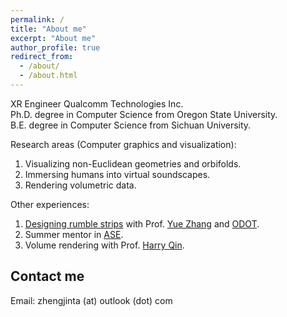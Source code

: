 ```yaml
---
permalink: /
title: "About me"
excerpt: "About me"
author_profile: true
redirect_from: 
  - /about/
  - /about.html
---
```

XR Engineer Qualcomm Technologies Inc.     
Ph.D. degree in Computer Science from Oregon State University.   
B.E.  degree in Computer Science from Sichuan University.  

Research areas (Computer graphics and visualization):   
1) Visualizing non-Euclidean geometries and orbifolds.  
2) Immersing humans into virtual soundscapes.  
3) Rendering volumetric data.

Other experiences:   
1) [Designing rumble strips](https://trid.trb.org/view/2004798) with Prof. [Yue Zhang](https://web.engr.oregonstate.edu/~zhangyue/index.html) and [ODOT](https://www.oregon.gov/odot/pages/index.aspx).  
2) Summer mentor in [ASE](https://web.engr.oregonstate.edu/~zhenjint/).  
3) Volume rendering with Prof. [Harry Qin](https://research.polyu.edu.hk/en/persons/jing-qin).

<!--
<span style="color: red;">I am on the job market. If you have any positions (industry/academic) that might be suitable, please email me.</span>
-->

Contact me
------
Email: zhengjinta (at) outlook (dot) com
